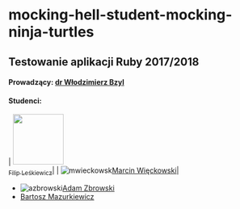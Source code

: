# mocking-hell-student-mocking-ninja-turtles
## Testowanie aplikacji Ruby 2017/2018
#### Prowadzący: [dr Włodzimierz Bzyl](https://github.com/wbzyl)
#### Studenci: 
| [<img src="https://avatars3.githubusercontent.com/u/16317532?v=3" width="100px;"/><br /><sub>Filip Leśkiewicz</sub>](https://github.com/fleskiewicz)|
| ![mwieckowsk](https://avatars1.githubusercontent.com/u/32486835?s=40&v=4)[Marcin Więckowski](https://github.com/mwieckowsk)|
* ![azbrowski](https://avatars0.githubusercontent.com/u/32486117?s=40&v=4)[Adam Zbrowski](https://github.com/azbrowski)
* [Bartosz Mazurkiewicz](https://github.com/GitGod)
<!---![gitgod](https://avatars1.githubusercontent.com/u/16317542?s=40&v=4)--->
